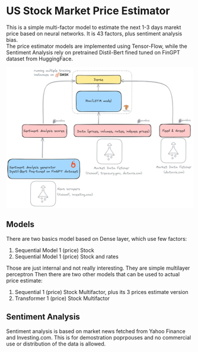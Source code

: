 # US Stock Market Price Estimator
This is a simple multi-factor model to estimate the next 1-3 days marekt price based on neural networks.
It is 43 factors, plus sentiment analysis bias. <br>
The price estimator models are implemented using Tensor-Flow, while the Sentiment Analysis rely on 
pretrained Distil-Bert fined tuned on FinGPT dataset from HuggingFace.<br>


![plot](./imgs/arch_d.png?raw=true)

## Models 
There are two basics model based on Dense layer, which use few factors:
1. Sequential Model 1 (price) Stock
2. Sequential Model 1 (price) Stock and rates 

Those are just internal and not really interesting. They are simple multilayer perceptron 
Then there are two other models that can be used to actual price estimate: 

1. Sequential 1 (price) Stock Multifactor, plus its 3 prices estimate version 
2. Transformer 1 (price) Stock Multifactor


## Sentiment Analysis
Sentiment analysis is based on market news fetched from Yahoo Finance and Investing.com. This is for demostration poprpouses and 
no commercial use or distribution of the data is allowed. 



